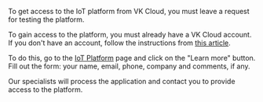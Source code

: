 To get access to the IoT platform from VK Cloud, you must leave a request for testing the platform.

<warn>

To gain access to the platform, you must already have a VK Cloud account.
If you don't have an account, follow the instructions from [this article](/ru/additionals/start/get-started/registration).

</warn>

To do this, go to the [IoT Platform](https://mcs.mail.ru/iot/) page and click on the "Learn more" button. Fill out the form: your name, email, phone, company and comments, if any.

Our specialists will process the application and contact you to provide access to the platform.
